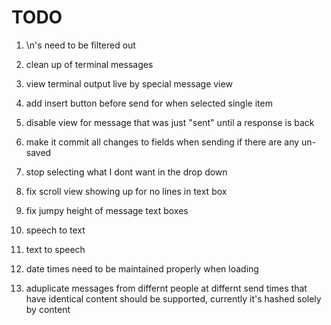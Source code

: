 # TODO

1. \n's need to be filtered out

1. clean up of terminal messages

1. view terminal output live by special message view
1. add insert button before send for when selected single item
1. disable view for message that was just "sent" until a response is back

1. make it commit all changes to fields when sending if there are any un-saved

1. stop selecting what I dont want in the drop down
1. fix scroll view showing up for no lines in text box
1. fix jumpy height of message text boxes

1. speech to text
1. text to speech




1. date times need to be maintained properly when loading
1. aduplicate messages from differnt people at differnt send times that have identical content should be supported, currently it's hashed solely by content




